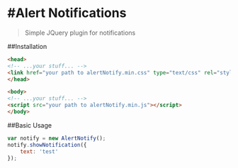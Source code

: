 #Alert Notifications
===================
>Simple JQuery plugin for notifications

##Installation
```html
<head>
<!-- ...your stuff... -->
<link href="your path to alertNotify.min.css" type="text/css" rel="stylesheet"/>
</head>

<body>
<!-- ...your stuff... -->
<script src="your path to alertNotify.min.js"></script>
</body>
```

##Basic Usage
```js
var notify = new AlertNotify();
notify.showNotification({
    text: 'test'
});
```